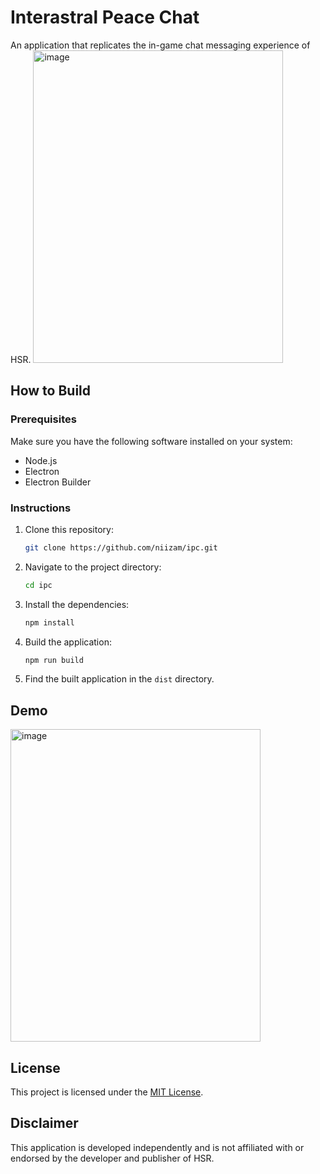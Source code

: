 # Interastral Peace Chat
 An application that replicates the in-game chat messaging experience of HSR.
<img src="https://github.com/niizam/ipc/assets/45286708/dbd2a02c-f2fd-4cad-90a6-3b888ffa0617" alt="image" width="400" height="500">

## How to Build
### Prerequisites
Make sure you have the following software installed on your system:
- Node.js
- Electron
- Electron Builder

### Instructions

1. Clone this repository:

   ```bash
   git clone https://github.com/niizam/ipc.git
   ```

2. Navigate to the project directory:

   ```bash
   cd ipc
   ```

3. Install the dependencies:

   ```bash
   npm install
   ```

4. Build the application:

   ```bash
   npm run build
   ```

5. Find the built application in the `dist` directory.

## Demo
<img src="https://github.com/niizam/ipc/assets/45286708/0aedef06-f191-49a4-a93e-7874e20b2abf" alt="image" width="400" height="500">

## License

This project is licensed under the [MIT License](LICENSE).

## Disclaimer

This application is developed independently and is not affiliated with or endorsed by the developer and publisher of HSR.